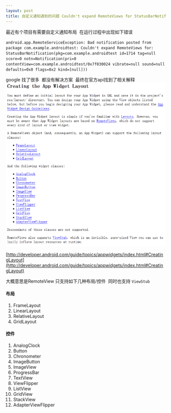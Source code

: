 ```yaml
---
layout: post
title: 自定义通知遇到的问题 Couldn't expand RemoteViews for StatusBarNotification
---
```


最近有个项目有需要自定义通知布局  在运行过程中出现如下错误

`android.app.RemoteServiceException: Bad notification posted from package com.example.androidtest: Couldn't expand RemoteViews for: StatusBarNotification(pkg=com.example.androidtest id=1714 tag=null score=0 notn=Notification(pri=0 contentView=com.example.androidtest/0x7f030024 vibrate=null sound=null defaults=0x0 flags=0x2 kind=[null]))`


google 找了很多  都没有解决方案  最终在官方api找到了相关解释
![CreatingLayout](../img/notify_icon_01.png)


[http://developer.android.com/guide/topics/appwidgets/index.html#CreatingLayout](http://developer.android.com/guide/topics/appwidgets/index.html#CreatingLayout)


大概意思是RemoteView 只支持如下几种布局/控件  同时也支持 `ViewStub`
#### 布局
1. FrameLayout
2. LinearLayout
3. RelativeLayout
4. GridLayout 

#### 控件
1. AnalogClock
2. Button
3. Chronometer
4. ImageButton
5. ImageView
6. ProgressBar
7. TextView
8. ViewFlipper
9. ListView
10. GridView
11. StackView
12. AdapterViewFlipper


